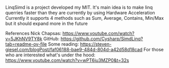 LinqSimd is a project developed my MIT. 
It's main idea is to make linq querries faster than they are currently by using Hardware Acceleration
Currently it supports 4 methods such as Sum, Average, Contains, Min/Max but it should expand more in the future

References
Nick Chapsas: https://www.youtube.com/watch?v=5JKhNV9TY8k
GitHub: https://github.com/Cysharp/SimdLinq?tab=readme-ov-file
Some reading: https://steven-giesel.com/blogPost/faf06188-bae9-484d-804d-a42d58d18cad
For those who are interested what's under the hood: https://www.youtube.com/watch?v=wPT6iu3MZP0&t=32s
